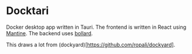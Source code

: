 # Docktari
Docker desktop app written in Tauri.
The frontend is written in React using [Mantine](https://mantine.dev/).
The backend uses [bollard](https://docs.rs/bollard).

This draws a lot from (dockyard)[https://github.com/ropali/dockyard].
